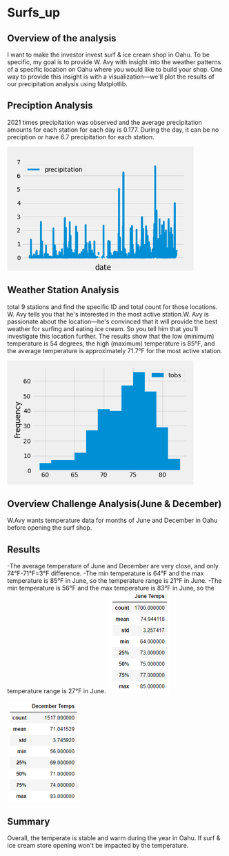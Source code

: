 # Surfs_up
## Overview of the analysis
I want to make the investor invest surf & ice cream shop in Oahu.
To be specific, my goal is to provide W. Avy with insight into the weather patterns of a specific location on Oahu where you would like to build your shop. One way to provide this insight is with a visualization—we'll plot the results of our precipitation analysis using Matplotlib.

## Preciption Analysis

2021 times precipitation was observed and the average precipitation amounts for each station for each day is 0.177. During the day, it can be no preciption or have 6.7 precipitation for each station.

![](Images/precipitation.png)

## Weather Station Analysis
total 9 stations and find the specific ID and total count for those locations.
W. Avy tells you that he's interested in the most active station.W. Avy is passionate about the location—he's convinced that it will provide the best weather for surfing and eating ice cream. So you tell him that you'll investigate this location further.
The results show that the low (minimum) temperature is 54 degrees, the high (maximum) temperature is 85°F, and the average temperature is approximately 71.7°F for the most active station.

![](Images/station-histogram.png)

## Overview Challenge Analysis(June & December)
W.Avy wants temperature data for months of June and December in Oahu before opening the surf shop.

## Results
-The average temperature of June and December are very close, and only 74°F-71°F=3°F difference. 
-The min temperature is 64°F and the max temperature is 85°F in June, so the temperature range is 21°F in June.
-The min temperature is 56°F and the max temperature is 83°F in June, so the temperature range is 27°F in June.
![](Images/June%20Temps.PNG)

![](Images/Dec%20Temps.PNG)

## Summary
Overall, the temperate is stable and warm during the year in Oahu. If surf & ice cream store opening won't be impacted by the temperature. 


